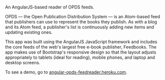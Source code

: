 An AngularJS-based reader of OPDS feeds.

OPDS — the Open Publication Distribution System — is an Atom-based feed that publishers can use to represent the books they publish. As with a blog and its Atom feed, a publisher's list is continuously adding new items and updating existing ones.

This app was built using the AngularJS JavaScript framework and includes the core feeds of the web's largest free e-book publisher, Feedbooks. The app makes use of Bootstrap's responsive design so that the layout adjusts appropriately to tablets (ideal for reading), mobile phones, and laptop and desktop screens.

To see a demo, go to <a href="http://angular-opds-feedreader.heroku.com" title="link to working demo">angular-opds-feedreader.heroku.com</a>.
